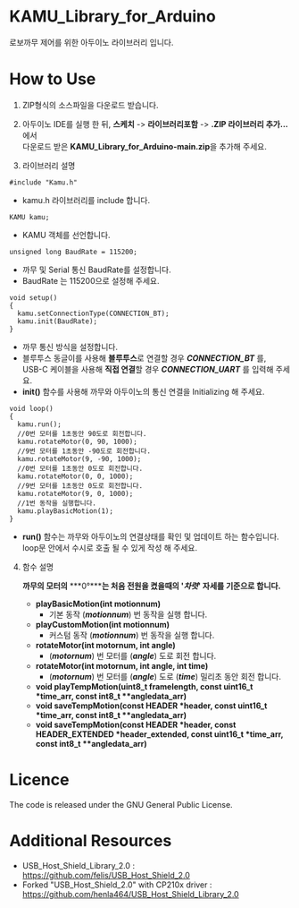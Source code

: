 # KAMU_Library_for_Arduino
로보까무 제어를 위한 아두이노 라이브러리 입니다.


# How to Use
 1. ZIP형식의 소스파일을 다운로드 받습니다.

    
 2. 아두이노 IDE를 실행 한 뒤,  **스케치** -> **라이브러리포함** -> **.ZIP 라이브러리 추가...** 에서 <br/> 다운로드 받은 **KAMU_Library_for_Arduino-main.zip**을 추가해 주세요.

    
 3. 라이브러리 설명
  
   ```
   #include "Kamu.h"
   ```
  * kamu.h 라이브러리를 include 합니다.
  
   ```
   KAMU kamu;
   ```
  * KAMU 객체를 선언합니다.
  
   ```
   unsigned long BaudRate = 115200;
   ```
  * 까무 및 Serial 통신 BaudRate를 설정합니다.
  * BaudRate 는 115200으로 설정해 주세요.
  
   ```
   void setup()
   {
     kamu.setConnectionType(CONNECTION_BT);
     kamu.init(BaudRate);
   }
   ```
  * 까무 통신 방식을 설정합니다.
  * 블루투스 동글이를 사용해 **블루투스**로 연결할 경우 ***CONNECTION_BT*** 를,<br/>USB-C 케이블을 사용해 **직접 연결**할 경우 ***CONNECTION_UART*** 를 입력해 주세요.
  * **init()** 함수를 사용해 까무와 아두이노의 통신 연결을 Initializing 해 주세요. 
  
   ```
   void loop()
   {
     kamu.run();
     //0번 모터를 1초동안 90도로 회전합니다.
     kamu.rotateMotor(0, 90, 1000);
     //9번 모터를 1초동안 -90도로 회전합니다.
     kamu.rotateMotor(9, -90, 1000);
     //0번 모터를 1초동안 0도로 회전합니다.
     kamu.rotateMotor(0, 0, 1000);
     //9번 모터를 1초동안 0도로 회전합니다.
     kamu.rotateMotor(9, 0, 1000);
     //1번 동작을 실행합니다.
     kamu.playBasicMotion(1);
   }
   ```
  * **run()** 함수는 까무와 아두이노의 연결상태를 확인 및 업데이트 하는 함수입니다.<br/>loop문 안에서 수시로 호출 될 수 있게 작성 해 주세요.
   4. 함수 설명
   
      **까무의 모터의** ***0°*****는 처음 전원을 켰을때의 '*****차렷*****' 자세를 기준으로 합니다.** 

      * **playBasicMotion(int motionnum)**
        * 기본 동작 (***motionnum***) 번 동작을 실행 합니다.
      * **playCustomMotion(int motionnum)**
        * 커스텀 동작 (***motionnum***) 번 동작을 실행 합니다.
      * **rotateMotor(int motornum, int angle)**
        * (***motornum***) 번 모터를 (***angle***) 도로 회전 합니다.
      * **rotateMotor(int motornum, int angle, int time)**
        * (***motornum***) 번 모터를 (***angle***) 도로 (***time***) 밀리초 동안 회전 합니다.
      * **void playTempMotion(uint8_t framelength, const uint16_t \*time_arr, const int8_t \*\*angledata_arr)**
      * **void saveTempMotion(const HEADER \*header, const uint16_t \*time_arr, const int8_t \*\*angledata_arr)**
      * **void saveTempMotion(const HEADER \*header, const HEADER_EXTENDED \*header_extended, const uint16_t \*time_arr, const int8_t \*\*angledata_arr)**
# Licence
The code is released under the GNU General Public License.


# Additional Resources
* USB_Host_Shield_Library_2.0  : <https://github.com/felis/USB_Host_Shield_2.0>
* Forked "USB_Host_Shield_2.0" with CP210x driver : <https://github.com/henla464/USB_Host_Shield_Library_2.0>
